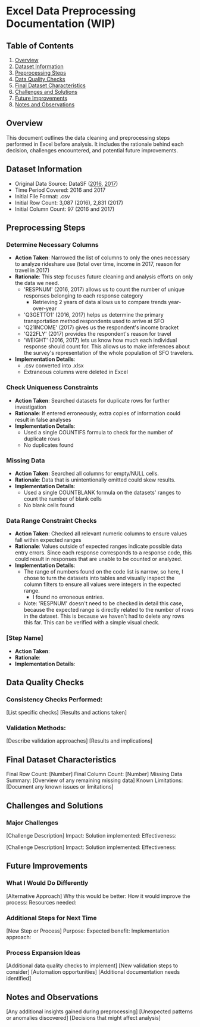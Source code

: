 # Excel Data Preprocessing Documentation (WIP)

## Table of Contents
1. [Overview](#overview)
2. [Dataset Information](#dataset-information)
3. [Preprocessing Steps](#preprocessing-steps)
4. [Data Quality Checks](#data-quality-checks)
5. [Final Dataset Characteristics](#final-dataset-characteristics)
6. [Challenges and Solutions](#challenges-and-solutions)
7. [Future Improvements](#future-improvements)
8. [Notes and Observations](#notes-and-observations)

## Overview

This document outlines the data cleaning and preprocessing steps performed in Excel before analysis. It includes the rationale behind each decision, challenges encountered, and potential future improvements.

## Dataset Information

- Original Data Source: DataSF ([2016](https://data.sfgov.org/Transportation/2016-SFO-Customer-Survey/t3vr-buhp/about_data), [2017](https://data.sfgov.org/Transportation/2017-SFO-Customer-Survey/nnh5-5rwz/about_data))  
- Time Period Covered: 2016 and 2017  
- Initial File Format: .csv  
- Initial Row Count: 3,087 (2016), 2,831 (2017)  
- Initial Column Count: 97 (2016 and 2017)  

## Preprocessing Steps

### Determine Necessary Columns
- **Action Taken**: Narrowed the list of columns to only the ones necessary to analyze rideshare use (total over time, income in 2017, reason for travel in 2017)
- **Rationale**: This step focuses future cleaning and analysis efforts on only the data we need.
    - 'RESPNUM' (2016, 2017) allows us to count the number of unique responses belonging to each response category
        - Retrieving 2 years of data allows us to compare trends year-over-year
    - 'Q3GETTO1' (2016, 2017) helps us determine the primary transportation method respondents used to arrive at SFO
    - 'Q21INCOME' (2017) gives us the respondent's income bracket
    - 'Q22FLY' (2017) provides the respondent's reason for travel
    - 'WEIGHT' (2016, 2017) lets us know how much each individual response should count for. This allows us to make inferences about the survey's representation of the whole population of SFO travelers.
- **Implementation Details**:
    - .csv converted into .xlsx
    - Extraneous columns were deleted in Excel

### Check Uniqueness Constraints
- **Action Taken**: Searched datasets for duplicate rows for further investigation
- **Rationale**: If entered erroneously, extra copies of information could result in false analyses
- **Implementation Details**:
    - Used a single COUNTIFS formula to check for the number of duplicate rows
    - No duplicates found

### Missing Data
- **Action Taken**: Searched all columns for empty/NULL cells.
- **Rationale**: Data that is unintentionally omitted could skew results.
- **Implementation Details**:
    - Used a single COUNTBLANK formula on the datasets' ranges to count the number of blank cells
    - No blank cells found

### Data Range Constraint Checks
- **Action Taken**: Checked all relevant numeric columns to ensure values fall within expected ranges
- **Rationale**: Values outside of expected ranges indicate possible data entry errors. Since each response corresponds to a response code, this could result in responses that are unable to be counted or analyzed.
- **Implementation Details**:
    - The range of numbers found on the code list is narrow, so here, I chose to turn the datasets into tables and visually inspect the column filters to ensure all values were integers in the expected range.
        - I found no erroneous entries.
    - Note: 'RESPNUM' doesn't need to be checked in detail this case, because the expected range is directly related to the number of rows in the dataset. This is because we haven't had to delete any rows this far. This can be verified with a simple visual check.

### [Step Name]
- **Action Taken**:
- **Rationale**:
- **Implementation Details**:

## Data Quality Checks

### Consistency Checks Performed:
[List specific checks]
[Results and actions taken]

### Validation Methods:
[Describe validation approaches]
[Results and implications]

## Final Dataset Characteristics

Final Row Count: [Number]
Final Column Count: [Number]
Missing Data Summary: [Overview of any remaining missing data]
Known Limitations: [Document any known issues or limitations]

## Challenges and Solutions

### Major Challenges
[Challenge Description]
Impact:
Solution implemented:
Effectiveness:

[Challenge Description]
Impact:
Solution implemented:
Effectiveness:

## Future Improvements

### What I Would Do Differently
[Alternative Approach]
Why this would be better:
How it would improve the process:
Resources needed:

### Additional Steps for Next Time
[New Step or Process]
Purpose:
Expected benefit:
Implementation approach:

### Process Expansion Ideas
[Additional data quality checks to implement]
[New validation steps to consider]
[Automation opportunities]
[Additional documentation needs identified]

## Notes and Observations

[Any additional insights gained during preprocessing]
[Unexpected patterns or anomalies discovered]
[Decisions that might affect analysis]